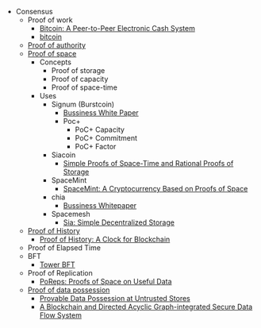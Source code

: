 

- Consensus
    - Proof of work
        - [Bitcoin: A Peer-to-Peer Electronic Cash System](https://bitcoin.org/bitcoin.pdf)
        - [bitcoin](https://github.com/bitcoin/bitcoin.git)
    - [Proof of authority](https://en.wikipedia.org/wiki/Proof_of_authority)
    - [Proof of space](https://en.wikipedia.org/wiki/Proof_of_space)
        - Concepts
            - Proof of storage
            - Proof of capacity
            - Proof of space-time
        - Uses
            - Signum (Burstcoin)
                - [Bussiness White Paper](https://signum.network/wp/Signum_Business_Whitepaper.pdf)
                - Poc+
                    - PoC+ Capacity
                    - PoC+ Commitment
                    - PoC+ Factor
            - Siacoin
                - [Simple Proofs of Space-Time and Rational Proofs of Storage](https://eprint.iacr.org/2016/035)
            - SpaceMint
                - [SpaceMint: A Cryptocurrency Based on Proofs of Space](https://eprint.iacr.org/2015/528.pdf)
            - chia
                - [Bussiness Whitepaper](https://www.chia.net/assets/Chia-Business-Whitepaper-2021-02-09-v1.0.pdf)
            - Spacemesh
                - [Sia: Simple Decentralized Storage](https://sia.tech/sia.pdf)
    - [Proof of History](https://tokens-economy.gitbook.io/consensus/chain-based-proof-of-capacity-space/proof-of-history)
        - [Proof of History: A Clock for Blockchain](https://medium.com/solana-labs/proof-of-history-a-clock-for-blockchain-cf47a61a9274)
    - Proof of Elapsed Time
    - BFT
        - [Tower BFT](https://medium.com/solana-labs/tower-bft-solanas-high-performance-implementation-of-pbft-464725911e79)
    - Proof of Replication
        - [PoReps: Proofs of Space on Useful Data](https://eprint.iacr.org/2018/678.pdf)
    - [Proof of data possession](http://cryptowiki.net/index.php?title=Proof_of_data_possession)
        - [Provable Data Possession at Untrusted Stores](https://people.eecs.berkeley.edu/~dawnsong/papers/p598-ateniese)
        - [A Blockchain and Directed Acyclic Graph-integrated Secure Data Flow System](https://cybervein.obs.cn-east-3.myhuaweicloud.com/Whitepaper_V3_CyberVein%20English.pdf)


